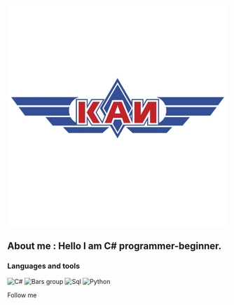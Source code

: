 [![Header](https://github.com/Korolevabala/Korolevabala/blob/main/assets/logotip-KAI.jpg)](https://kai.ru/)

## About me : Hello I am C# programmer-beginner.

### Languages and tools
![C#](https://img.shields.io/static/v1?label=&message=C%23&color=blueviolet?style=for-the-badge&logo=C&logoColour=.DarkSlateBlue)
![Bars group](https://img.shields.io/github/downloads/Korolevabala/Bars_main_project/total?style=social)
![Sql](https://img.shields.io/badge/-SQL-<COLOR>?style=for-the-badge&logo=mysql&logoColour=006488)
![Python](https://img.shields.io/static/v1?label=&message=Python&color=<COLOR>??style=flat-square&logo=Python)

Follow me
